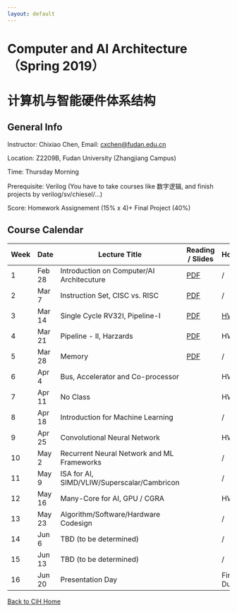 ```yaml
---
layout: default
---
```


# Computer and AI Architecture （Spring 2019）
# 计算机与智能硬件体系结构

## General Info

Instructor: Chixiao Chen, 
Email: cxchen@fudan.edu.cn

Location: Z2209B, Fudan University (Zhangjiang Campus)

Time: Thursday Morning

Prerequisite: Verilog (You have to take courses like 数字逻辑, and finish projects by verilog/sv/chiesel/...)

Score: Homework Assignement (15% x 4)+ Final Project (40%)

## Course Calendar

 Week | Date | Lecture Title | Reading / Slides | Homework|
 ---- |  ---- |-----|-----|----|
1| Feb 28 | Introduction on Computer/AI Architecuture | [PDF](./calec1.pdf) | / |
2| Mar  7 | Instruction Set, CISC vs. RISC| [PDF](./calec2.pdf)  | / |
3| Mar 14 | Single Cycle RV32I, Pipeline-I | [PDF](./calec3.pdf) | [HW1](./cahw01.pdf) |
4| Mar 21 | Pipeline - II, Harzards| [PDF](./calec4.pdf) | HW1 Due| 
5| Mar 28 | Memory  | [PDF](./calec5.pdf)  | / |
6| Apr 4  | Bus, Accelerator and Co-processor |  | HW2|
7| Apr 11 | No Class |  | HW2 Due |
8| Apr 18 | Introduction for Machine Learning |  | /|
9| Apr 25 | Convolutional Neural Network  |  | HW3|
10|May 2  | Recurrent Neural Network and ML Frameworks |  | / |
11|May 9  | ISA for AI, SIMD/VLIW/Superscalar/Cambricon  |  | / |
12|May 16 | Many-Core for AI, GPU / CGRA |  | HW4 Due |
13|May 23 | Algorithm/Software/Hardware Codesign |  | / |
14|Jun  6 | TBD (to be determined) |  | / |
15|Jun  13 | TBD (to be determined) |  | / |
16|Jun 20 | Presentation Day|  | Final PJ Due |




[Back to CiH Home](../)
